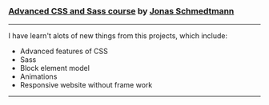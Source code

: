 ### [Advanced CSS and Sass course](https://www.udemy.com/course/advanced-css-and-sass/) by [Jonas Schmedtmann](https://www.udemy.com/user/jonasschmedtmann/)
---
I have learn't alots of new things from this projects, which include:
* Advanced features of CSS
* Sass
* Block element model
* Animations
* Responsive website without frame work
---
